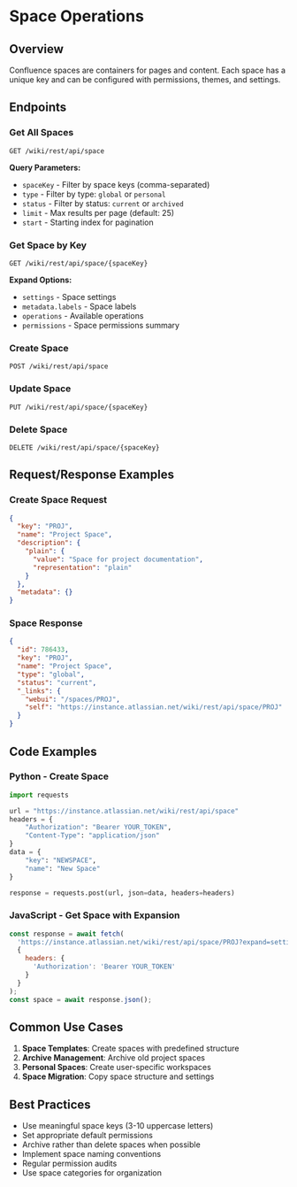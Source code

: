 # Space Operations

## Overview
Confluence spaces are containers for pages and content. Each space has a unique key and can be configured with permissions, themes, and settings.

## Endpoints

### Get All Spaces
```
GET /wiki/rest/api/space
```

**Query Parameters:**
- `spaceKey` - Filter by space keys (comma-separated)
- `type` - Filter by type: `global` or `personal`
- `status` - Filter by status: `current` or `archived`
- `limit` - Max results per page (default: 25)
- `start` - Starting index for pagination

### Get Space by Key
```
GET /wiki/rest/api/space/{spaceKey}
```

**Expand Options:**
- `settings` - Space settings
- `metadata.labels` - Space labels
- `operations` - Available operations
- `permissions` - Space permissions summary

### Create Space
```
POST /wiki/rest/api/space
```

### Update Space
```
PUT /wiki/rest/api/space/{spaceKey}
```

### Delete Space
```
DELETE /wiki/rest/api/space/{spaceKey}
```

## Request/Response Examples

### Create Space Request
```json
{
  "key": "PROJ",
  "name": "Project Space",
  "description": {
    "plain": {
      "value": "Space for project documentation",
      "representation": "plain"
    }
  },
  "metadata": {}
}
```

### Space Response
```json
{
  "id": 786433,
  "key": "PROJ",
  "name": "Project Space",
  "type": "global",
  "status": "current",
  "_links": {
    "webui": "/spaces/PROJ",
    "self": "https://instance.atlassian.net/wiki/rest/api/space/PROJ"
  }
}
```

## Code Examples

### Python - Create Space
```python
import requests

url = "https://instance.atlassian.net/wiki/rest/api/space"
headers = {
    "Authorization": "Bearer YOUR_TOKEN",
    "Content-Type": "application/json"
}
data = {
    "key": "NEWSPACE",
    "name": "New Space"
}

response = requests.post(url, json=data, headers=headers)
```

### JavaScript - Get Space with Expansion
```javascript
const response = await fetch(
  'https://instance.atlassian.net/wiki/rest/api/space/PROJ?expand=settings,permissions',
  {
    headers: {
      'Authorization': 'Bearer YOUR_TOKEN'
    }
  }
);
const space = await response.json();
```

## Common Use Cases

1. **Space Templates**: Create spaces with predefined structure
2. **Archive Management**: Archive old project spaces
3. **Personal Spaces**: Create user-specific workspaces
4. **Space Migration**: Copy space structure and settings

## Best Practices

- Use meaningful space keys (3-10 uppercase letters)
- Set appropriate default permissions
- Archive rather than delete spaces when possible
- Implement space naming conventions
- Regular permission audits
- Use space categories for organization